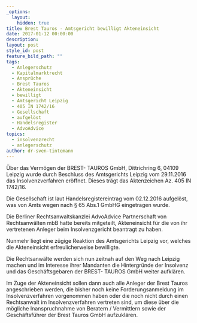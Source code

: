 ```yaml
---
_options:
  layout:
    hidden: true
title: Brest Tauros - Amtsgericht bewilligt Akteneinsicht
date: 2017-01-12 00:00:00
description:
layout: post
style_id: post
feature_bild_path: ""
tags:
  - Anlegerschutz
  - Kapitalmarktrecht
  - Ansprüche
  - Brest Tauros
  - Akteneinsicht
  - bewilligt
  - Amtsgericht Leipzig
  - 405 IN 1742/16
  - Gesellschaft
  - aufgelöst
  - Handelsregister
  - AdvoAdvice
topics:
  - insolvenzrecht
  - anlegerschutz
author: dr-sven-tintemann
---
```



Über das Vermögen der BREST- TAUROS GmbH, Dittrichring 6, 04109 Leipzig wurde durch Beschluss des Amtsgerichts Leipzig vom 29.11.2016 das Insolvenzverfahren eröffnet. Dieses trägt das Aktenzeichen Az. 405 IN 1742/16.

Die Gesellschaft ist laut Handelsregistereintrag vom 02.12.2016 aufgelöst, was von Amts wegen nach § 65 Abs.1 GmbHG eingetragen wurde.

Die Berliner Rechtsanwaltskanzlei AdvoAdvice Partnerschaft von Rechtsanwälten mbB hatte bereits mitgeteilt, Akteneinsicht für die von ihr vertretenen Anleger beim Insolvenzgericht beantragt zu haben.

Nunmehr liegt eine zügige Reaktion des Amtsgerichts Leipzig vor, welches die Akteneinsicht erfreulicherweise bewilligte.

Die Rechtsanwälte werden sich nun zeitnah auf den Weg nach Leipzig machen und im Interesse ihrer Mandanten die Hintergründe der Insolvenz und das Geschäftsgebaren der BREST- TAUROS GmbH weiter aufklären.

Im Zuge der Akteneinsicht sollen dann auch alle Anleger der Brest Tauros angeschrieben werden, die bisher noch keine Forderungsanmeldung im Insolvenzverfahren vorgenommen haben oder die noch nicht durch einen Rechtsanwalt im Insolvenzverfahren vertreten sind, um diese über die mögliche Inanspruchnahme von Beratern / Vermittlern sowie der Geschäftsführer der Brest Tauros GmbH aufzuklären.